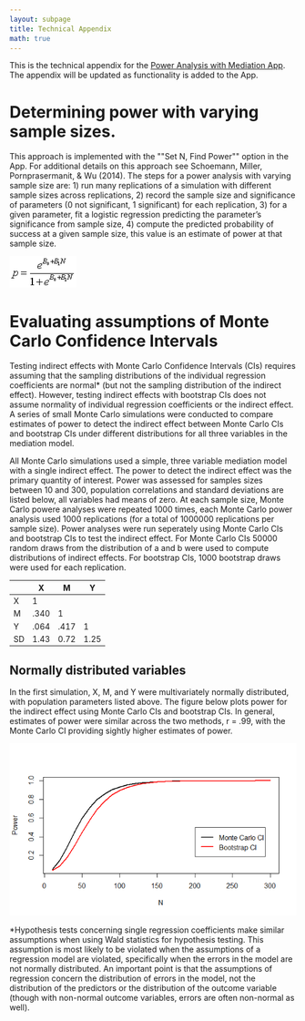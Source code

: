 ```yaml
---
layout: subpage
title: Technical Appendix 
math: true
---
```


This is the technical appendix for the [Power Analysis with Mediation App](http://marlab.org/power_mediation/). The appendix will be updated as functionality is added to the App.

# Determining power with varying sample sizes. 

This approach is implemented with the ""Set N, Find Power"" option in the App. For additional details on this approach see Schoemann, Miller, Pornprasermanit, & Wu (2014). The steps for a power analysis with varying sample size are: 1) run many replications of a simulation with different sample sizes across replications, 2) record the sample size and significance of parameters (0 not significant, 1 significant) for each replication, 3) for a given parameter, fit a logistic regression predicting the parameter’s significance from sample size, 4) compute the predicted probability of success at a given sample size, this value is an estimate of power at that sample size.

![](https://github.com/schoam4/schoam4.github.io/raw/master/public/predprob.gif)

#  Evaluating assumptions of Monte Carlo Confidence Intervals

Testing indirect effects with Monte Carlo Confidence Intervals (CIs) requires assuming that the sampling distributions of the individual regression coefficients are normal* (but not the sampling distribution of the indirect effect). However, testing indirect effects with bootstrap CIs does not assume normality of individual regression coefficients or the  indirect effect. A series of small Monte Carlo simulations were conducted to compare estimates of power to detect the indirect effect between Monte Carlo CIs and bootstrap CIs under different distributions for all three variables in the mediation model.

All Monte Carlo simulations used a simple, three variable mediation model with a single indirect effect. The power to detect the indirect effect was the primary quantity of interest. Power was assessed for samples sizes between 10 and 300, population correlations and standard deviations are listed below, all variables had means of zero. At each sample size, Monte Carlo powere analyses were repeated 1000 times, each Monte Carlo power analysis used 1000 replications (for a total of 1000000 replications per sample size). Power analyses were run seperately using Monte Carlo CIs and bootstrap CIs to test the indirect effect. For Monte Carlo CIs 50000 random draws from the distribution of a and b were used to compute distributions of indirect effects. For bootstrap CIs, 1000 bootstrap draws were used for each replication.

|     |  X  |  M  | Y   |
| --- | --- | --- | --- |
| X   | 1   |     |     |
| M   | .340 | 1  |     |
| Y   | .064 | .417 |  1 |
| SD | 1.43 | 0.72 | 1.25 |

## Normally distributed variables

In the first simulation, X, M, and Y were multivariately normally distributed, with population parameters listed above. The figure below plots power for the indirect effect using Monte Carlo CIs and bootstrap CIs. In general, estimates of power were similar across the two methods, r = .99, with the Monte Carlo CI providing sightly higher estimates of power.

![](https://github.com/schoam4/schoam4.github.io/raw/master/public/Normal_power.png)


*Hypothesis tests concerning single regression coefficients make similar assumptions when using Wald statistics for hypothesis testing. This assumption is most likely to be violated when the assumptions of a regression model are violated, specifically when the errors in the model are not normally distributed. An important point is that the assumptions of regression concern the distribution of errors in the model, not the distribution of the predictors or the distribution of the outcome variable (though with non-normal outcome variables, errors are often non-normal as well).
